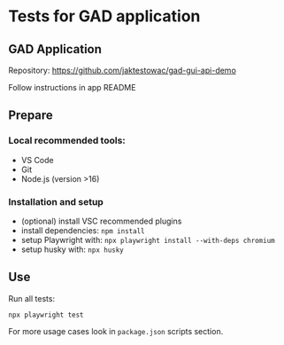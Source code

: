 # Tests for GAD application


## GAD Application
Repository: https://github.com/jaktestowac/gad-gui-api-demo


Follow instructions in app README
## Prepare


### Local recommended tools:


- VS Code
- Git
- Node.js (version >16)


### Installation and setup


- (optional) install VSC recommended plugins
- install dependencies: `npm install`
- setup Playwright with: `npx playwright install --with-deps chromium`
- setup husky with: `npx husky`


## Use
Run all tests:
```
npx playwright test
```


For more usage cases look in `package.json` scripts section.